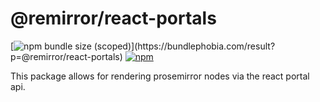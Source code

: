 # @remirror/react-portals

[![npm bundle size (scoped)](https://img.shields.io/bundlephobia/minzip/@remirror/react-portals.svg?)](https://bundlephobia.com/result?p=@remirror/react-portals)
[![npm](https://img.shields.io/npm/dm/@remirror/react-portals.svg?&logo=npm)](https://www.npmjs.com/package/@remirror/react-portals)

This package allows for rendering prosemirror nodes via the react portal api.
